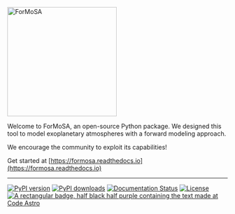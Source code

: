 <p align="left"><img src="docs/ForMoSA.png" alt="ForMoSA" width="250"/></p>


Welcome to ForMoSA, an open-source Python package. 
We designed this tool to model exoplanetary atmospheres with a forward modeling approach. 

We encourage the community to exploit its capabilities!

Get started at [https://formosa.readthedocs.io](https://formosa.readthedocs.io)

***

[![PyPI version](https://badge.fury.io/py/formosa.svg)](https://badge.fury.io/py/formosa)
[![PyPI downloads](https://img.shields.io/pypi/dm/formosa.svg)](https://pypistats.org/packages/formosa)
[![Documentation Status](https://readthedocs.org/projects/formosa/badge/?version=latest)](https://formosa.readthedocs.io/en/latest/?badge=latest)
[![License](https://img.shields.io/badge/License-BSD%203--Clause-blue.svg)](https://opensource.org/licenses/BSD-3-Clause)
[![A rectangular badge, half black half purple containing the text made at Code Astro](https://img.shields.io/badge/Made%20at-Code/Astro-blueviolet.svg)](https://semaphorep.github.io/codeastro/)

